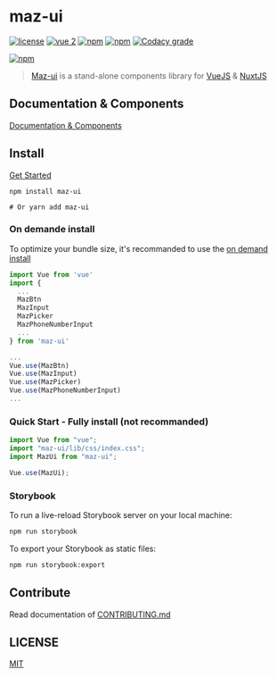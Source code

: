# maz-ui

[![license](https://img.shields.io/github/license/LouisMazel/maz-ui.svg?style=flat-square)](https://github.com/LouisMazel/maz-ui/blob/master/LICENSE)
[![vue 2](https://img.shields.io/badge/vue-2-42b983.svg?style=flat-square)](https://vuejs.org)
[![npm](https://img.shields.io/npm/v/maz-ui.svg?style=flat-square)](https://www.npmjs.com/package/maz-ui)
[![npm](https://img.shields.io/npm/dt/maz-ui.svg?style=flat-square)](https://www.npmjs.com/package/maz-ui)
[![Codacy grade](https://img.shields.io/codacy/grade/3d15a7c11bfe47c69a2aed93cc67cc29.svg?style=flat-square)](https://www.codacy.com/app/LouisMazel/maz-ui)

[![npm](https://nodei.co/npm/maz-ui.png?downloads=true&downloadRank=true&stars=true)](https://www.npmjs.com/package/maz-ui)

> [Maz-ui](https://louismazel.github.io/maz-ui/) is a stand-alone components library for [VueJS](https://vuejs.org) & [NuxtJS](https://nuxtjs.org/)

## Documentation & Components

[Documentation & Components](https://louismazel.github.io/maz-ui/)

## Install

[Get Started](https://louismazel.github.io/maz-ui/documentation/get-started)

```shell
npm install maz-ui

# Or yarn add maz-ui
```

### On demande install

To optimize your bundle size, it's recommanded to use the [on demand install](https://louismazel.github.io/maz-ui/documentation/get-started)

```javascript
import Vue from 'vue'
import {
  ...
  MazBtn
  MazInput
  MazPicker
  MazPhoneNumberInput
  ...
} from 'maz-ui'

...
Vue.use(MazBtn)
Vue.use(MazInput)
Vue.use(MazPicker)
Vue.use(MazPhoneNumberInput)
...
```

### Quick Start - Fully install (not recommanded)

```javascript
import Vue from "vue";
import "maz-ui/lib/css/index.css";
import MazUi from "maz-ui";

Vue.use(MazUi);
```

### Storybook

To run a live-reload Storybook server on your local machine:

```bash
npm run storybook
```

To export your Storybook as static files:

```bash
npm run storybook:export
```

## Contribute

Read documentation of [CONTRIBUTING.md](./.github/CONTRIBUTING.md)

## LICENSE

[MIT](LICENSE)
